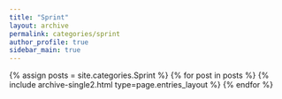 ```yaml
---
title: "Sprint"
layout: archive
permalink: categories/sprint
author_profile: true
sidebar_main: true
---
```


<!-- 공백이 포함되어 있는 카테고리 이름의 경우 site.categories['a b c'] 이런식으로! -->

{% assign posts = site.categories.Sprint %}
{% for post in posts %} {% include archive-single2.html type=page.entries_layout %} {% endfor %}